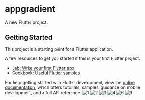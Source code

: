 # appgradient

A new Flutter project.

## Getting Started

This project is a starting point for a Flutter application.

A few resources to get you started if this is your first Flutter project:

- [Lab: Write your first Flutter app](https://docs.flutter.dev/get-started/codelab)
- [Cookbook: Useful Flutter samples](https://docs.flutter.dev/cookbook)

For help getting started with Flutter development, view the
[online documentation](https://docs.flutter.dev/), which offers tutorials,
samples, guidance on mobile development, and a full API reference.
![1](https://user-images.githubusercontent.com/48346432/186475048-cebaa6fc-3605-4fc2-9404-7258a97a918e.JPG)
![2](https://user-images.githubusercontent.com/48346432/186475060-0511e951-f3f7-4e28-9b27-d9b63277f271.JPG)
![3](https://user-images.githubusercontent.com/48346432/186475086-38bf9438-6d5d-4314-b558-9a7bcc889145.JPG)
![4](https://user-images.githubusercontent.com/48346432/186475089-fc440d0b-96e2-4301-84a1-5b56852270bf.JPG)
![6](https://user-images.githubusercontent.com/48346432/186475100-68fec883-03ee-441d-a650-439372a6166e.JPG)
![9](https://user-images.githubusercontent.com/48346432/186475107-8ab60356-989f-4f1b-ada4-7b08f77214da.JPG)

